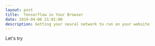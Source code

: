 ```yaml
---
layout: post
title:  Tensorflow in Your Browser
date: 2019-04-06 21:01:00
description: Getting your neural network to run on your website
---
```


Let's try
